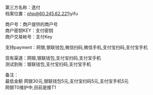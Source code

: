 ﻿第三方名称：逸付  
档案位置：php@60.245.62.221\yifu  
  
商户号：商户提供的商户号  
商户密钥KEY：支付密钥  
商户交易帐号：支付Key  
  
支持payment：网银,银联钱包,微信扫码,微信手机,支付宝扫码,支付宝手机  
  
现有渠道：网银,银联钱包,支付宝扫码,支付宝手机  
测试到账：银联钱包,支付宝扫码,支付宝手机  
  
备注：  
最低金额 网银30元,银联钱包5元,支付宝扫码5元,支付宝手机5元  
网银T0维护中,目前是接T1  